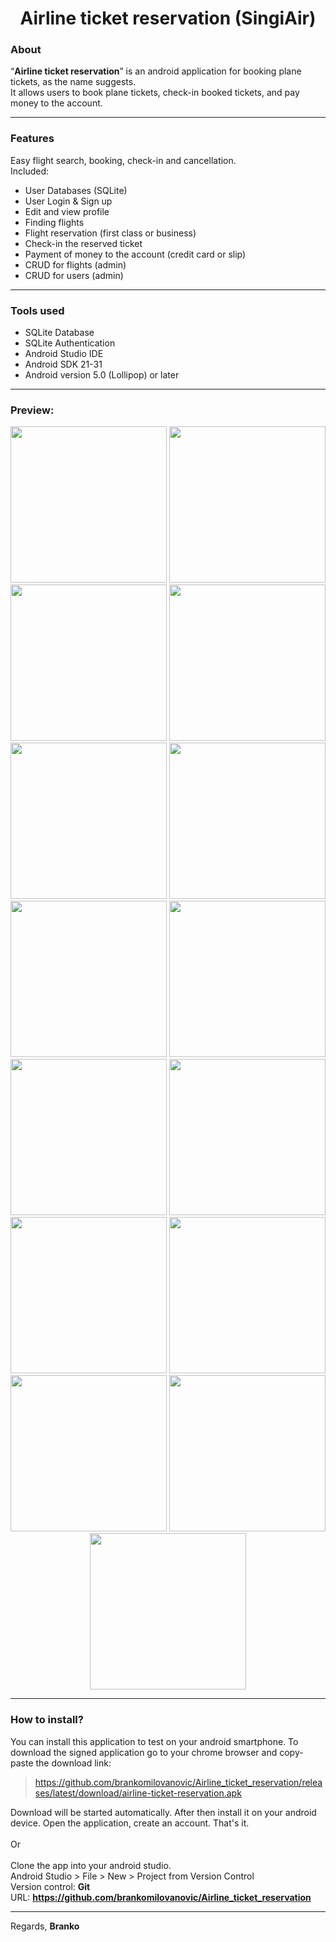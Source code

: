 <h1 align="center">Airline ticket reservation (SingiAir)</h1>

### About
“**Airline ticket reservation**” is an android application for booking plane tickets, as the name suggests.
<br>
It allows users to book plane tickets, check-in booked tickets, and pay money to the account.
<br><hr>
### Features
Easy flight search, booking, check-in and cancellation.
<br>
Included:
- User Databases (SQLite)
- User Login & Sign up
- Edit and view profile
- Finding flights
- Flight reservation (first class or business)
- Check-in the reserved ticket
- Payment of money to the account (credit card or slip)
- CRUD for flights (admin)
- CRUD for users (admin)
<hr>

### Tools used
- SQLite Database
- SQLite Authentication
- Android Studio IDE
- Android SDK 21-31
- Android version 5.0 (Lollipop) or later
<hr>

### Preview:
<p align="center">
<img src="https://user-images.githubusercontent.com/87083680/193268594-196c6002-1865-4712-b630-d4a65947d1cb.jpg" width="250">
<img src="https://user-images.githubusercontent.com/87083680/193268581-d1ef00d9-2ae8-4c10-b4b7-78206bfecda5.jpg" width="250">
<img src="https://user-images.githubusercontent.com/87083680/193268593-1b1b55ad-41dd-4bbe-9a7d-73b092580688.jpg" width="250">
<img src="https://user-images.githubusercontent.com/87083680/193268587-3e0f3bc4-c647-49b2-92e3-858f7585715a.jpg" width="250">
<img src="https://user-images.githubusercontent.com/87083680/193269212-b4da9842-a809-474f-99eb-5fbd23d02098.jpg" width="250">
<img src="https://user-images.githubusercontent.com/87083680/193268597-d73dda82-01e2-4c52-b24c-e4a018fdd790.jpg" width="250">
<img src="https://user-images.githubusercontent.com/87083680/193268601-f0ff03ed-8c56-4aa4-89f6-7352420c7a31.jpg" width="250">
<img src="https://user-images.githubusercontent.com/87083680/193267609-de4aa911-369e-4cf4-bc69-dd5c6d34bda4.jpg" width="250">
<img src="https://user-images.githubusercontent.com/87083680/193267613-7481eede-d50c-4d5d-9b49-8943392461b0.jpg" width="250">
<img src="https://user-images.githubusercontent.com/87083680/193267612-c43bcec3-d809-4e92-9f5e-747a62a65842.jpg" width="250">
<img src="https://user-images.githubusercontent.com/87083680/193267608-186b3b77-3553-4543-985e-fa6ccf8aadd8.jpg" width="250">
<img src="https://user-images.githubusercontent.com/87083680/193267598-662aed9f-5fcf-432e-ae7c-efbc54afe2c7.jpg" width="250">
<img src="https://user-images.githubusercontent.com/87083680/193267614-0ee3a5f1-aee1-4498-863e-c5682efcd031.jpg" width="250">
<img src="https://user-images.githubusercontent.com/87083680/193267616-226c6a07-6740-42bf-8271-718c01d38f4c.jpg" width="250">
<img src="https://user-images.githubusercontent.com/87083680/193267607-1c2096f3-0880-4164-b9e1-72d80449b12f.jpg" width="250"></p>
<hr>

### How to install?
You can install this application to test on your android smartphone. To download the signed application go to your chrome browser and copy-paste the download link:
> https://github.com/brankomilovanovic/Airline_ticket_reservation/releases/latest/download/airline-ticket-reservation.apk

Download will be started automatically. After then install it on your android device. Open the application, create an account. That's it.
<br>
<br>
Or
<br>
<br>
Clone the app into your android studio.
<br>
Android Studio > File > New > Project from Version Control
<br>
Version control: **Git**
<br>
URL: **https://github.com/brankomilovanovic/Airline_ticket_reservation**
<br><hr>
Regards, **Branko**
